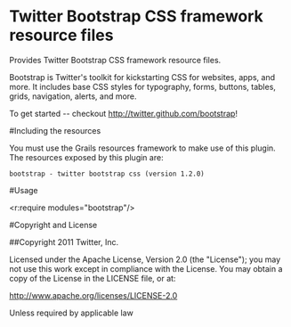# Twitter Bootstrap CSS framework resource files

Provides Twitter Bootstrap CSS framework resource files.

Bootstrap is Twitter's toolkit for kickstarting CSS for websites, apps, and more. It includes base CSS styles for typography, forms, buttons, tables, grids, navigation, alerts, and more.

To get started -- checkout http://twitter.github.com/bootstrap!

#Including the resources

You must use the Grails resources framework to make use of this plugin. The resources exposed by this plugin are:

    bootstrap - twitter bootstrap css (version 1.2.0)

#Usage

<r:require modules="bootstrap"/>


#Copyright and License

##Copyright 2011 Twitter, Inc.

Licensed under the Apache License, Version 2.0 (the "License"); you may not use this work except in compliance with the License. You may obtain a copy of the License in the LICENSE file, or at:

http://www.apache.org/licenses/LICENSE-2.0

Unless required by applicable law
